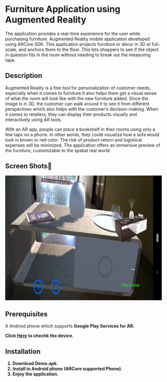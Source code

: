 # Furniture Application using Augmented Reality
The application provides a real-time experience for the user while purchasing furniture. Augmented Reality mobile application developed using ARCore SDK. This application projects furniture or décor in 3D at full-scale, and anchors them to the floor. This lets shoppers to see if the object in question fits in the room without needing to break out the measuring tape. 

## Description
Augmented Reality is a fine tool for personalization of customer needs, especially when it comes to furniture.It also helps them get a visual sense of what the room will look like with the new furniture added. Since the image is in 3D, the customer can walk around it to see it from different perspectives which also helps with the customer’s decision-making. When it comes to retailers, they can display their products visually and interactively using AR tools. 


With an AR app, people can place a bookshelf in their rooms using only a few taps on a phone. In other words, they could visualize how a sofa would look in brown or red color. The risk of product-return and logistical expenses will be minimized. The application offers an immersive preview of the furniture, customizable to the spatial real world.

## Screen Shots:iphone:
<img src="https://github.com/Arunkumarvallal/Arfurniture/blob/master/Screen%20Shots/Screenshot_20200315-123204.png" width="1080" height="400"/>

## Prerequisites
<p>A Android phone which supports <b>Google Play Services for AR<b>.</p>
 
 Click [Here](https://developers.google.com/ar/discover/supported-devices) to chechk the device.
  
## Installation

1. Download Demo.apk.
2. Install in Android phone (ARCore supported Phone).
3. Enjoy the application.
